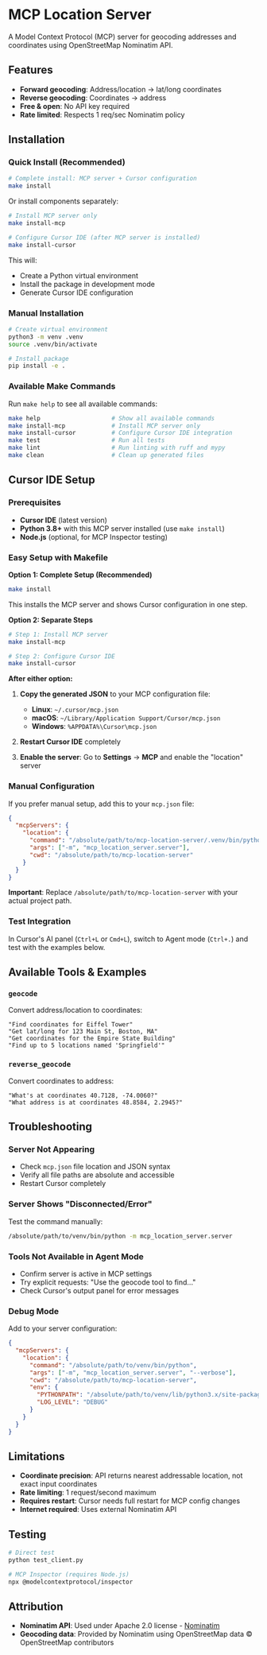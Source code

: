 # MCP Location Server

A Model Context Protocol (MCP) server for geocoding addresses and coordinates using OpenStreetMap Nominatim API.

## Features

- **Forward geocoding**: Address/location → lat/long coordinates
- **Reverse geocoding**: Coordinates → address  
- **Free & open**: No API key required
- **Rate limited**: Respects 1 req/sec Nominatim policy

## Installation

### Quick Install (Recommended)

```bash
# Complete install: MCP server + Cursor configuration
make install
```

Or install components separately:

```bash
# Install MCP server only
make install-mcp

# Configure Cursor IDE (after MCP server is installed)
make install-cursor
```

This will:
- Create a Python virtual environment
- Install the package in development mode
- Generate Cursor IDE configuration

### Manual Installation

```bash
# Create virtual environment
python3 -m venv .venv
source .venv/bin/activate

# Install package
pip install -e .
```

### Available Make Commands

Run `make help` to see all available commands:

```bash
make help                    # Show all available commands
make install-mcp             # Install MCP server only
make install-cursor          # Configure Cursor IDE integration
make test                    # Run all tests
make lint                    # Run linting with ruff and mypy
make clean                   # Clean up generated files
```

## Cursor IDE Setup

### Prerequisites
- **Cursor IDE** (latest version)
- **Python 3.8+** with this MCP server installed (use `make install`)
- **Node.js** (optional, for MCP Inspector testing)

### Easy Setup with Makefile

**Option 1: Complete Setup (Recommended)**
```bash
make install
```
This installs the MCP server and shows Cursor configuration in one step.

**Option 2: Separate Steps**
```bash
# Step 1: Install MCP server
make install-mcp

# Step 2: Configure Cursor IDE
make install-cursor
```

**After either option:**
1. **Copy the generated JSON** to your MCP configuration file:
   - **Linux**: `~/.cursor/mcp.json`  
   - **macOS**: `~/Library/Application Support/Cursor/mcp.json`
   - **Windows**: `%APPDATA%\Cursor\mcp.json`

2. **Restart Cursor IDE** completely

3. **Enable the server**: Go to **Settings** → **MCP** and enable the "location" server

### Manual Configuration

If you prefer manual setup, add this to your `mcp.json` file:

```json
{
  "mcpServers": {
    "location": {
      "command": "/absolute/path/to/mcp-location-server/.venv/bin/python",
      "args": ["-m", "mcp_location_server.server"],
      "cwd": "/absolute/path/to/mcp-location-server"
    }
  }
}
```

**Important**: Replace `/absolute/path/to/mcp-location-server` with your actual project path.

### Test Integration

In Cursor's AI panel (`Ctrl+L` or `Cmd+L`), switch to Agent mode (`Ctrl+.`) and test with the examples below.

## Available Tools & Examples

### `geocode`
Convert address/location to coordinates:
```
"Find coordinates for Eiffel Tower"
"Get lat/long for 123 Main St, Boston, MA" 
"Get coordinates for the Empire State Building"
"Find up to 5 locations named 'Springfield'"
```

### `reverse_geocode`  
Convert coordinates to address:
```
"What's at coordinates 40.7128, -74.0060?"
"What address is at coordinates 48.8584, 2.2945?"
```

## Troubleshooting

### Server Not Appearing
- Check `mcp.json` file location and JSON syntax
- Verify all file paths are absolute and accessible
- Restart Cursor completely

### Server Shows "Disconnected/Error"
Test the command manually:
```bash
/absolute/path/to/venv/bin/python -m mcp_location_server.server
```

### Tools Not Available in Agent Mode
- Confirm server is active in MCP settings
- Try explicit requests: "Use the geocode tool to find..."
- Check Cursor's output panel for error messages

### Debug Mode
Add to your server configuration:
```json
{
  "mcpServers": {
    "location": {
      "command": "/absolute/path/to/venv/bin/python",
      "args": ["-m", "mcp_location_server.server", "--verbose"],
      "cwd": "/absolute/path/to/mcp-location-server",
      "env": {
        "PYTHONPATH": "/absolute/path/to/venv/lib/python3.x/site-packages",
        "LOG_LEVEL": "DEBUG"
      }
    }
  }
}
```

## Limitations

- **Coordinate precision**: API returns nearest addressable location, not exact input coordinates
- **Rate limiting**: 1 request/second maximum
- **Requires restart**: Cursor needs full restart for MCP config changes
- **Internet required**: Uses external Nominatim API

## Testing

```bash
# Direct test
python test_client.py

# MCP Inspector (requires Node.js)
npx @modelcontextprotocol/inspector
```

## Attribution

- **Nominatim API**: Used under Apache 2.0 license - [Nominatim](https://nominatim.org/)
- **Geocoding data**: Provided by Nominatim using OpenStreetMap data © OpenStreetMap contributors 